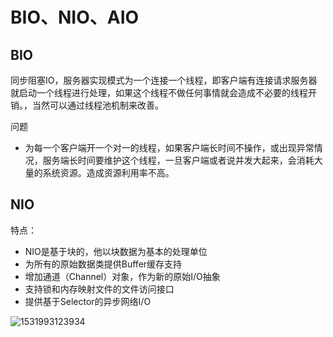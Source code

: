 # BIO、NIO、AIO

## BIO

同步阻塞IO，服务器实现模式为一个连接一个线程，即客户端有连接请求服务器就启动一个线程进行处理，如果这个线程不做任何事情就会造成不必要的线程开销。，当然可以通过线程池机制来改善。

问题

- 为每一个客户端开一个对一的线程，如果客户端长时间不操作，或出现异常情况，服务端长时间要维护这个线程，一旦客户端或者说并发大起来，会消耗大量的系统资源。造成资源利用率不高。

## NIO

特点：

- NIO是基于块的，他以块数据为基本的处理单位
- 为所有的原始数据类提供Buffer缓存支持
- 增加通道（Channel）对象，作为新的原始I/O抽象
- 支持锁和内存映射文件的文件访问接口
- 提供基于Selector的异步网络I/O

![1531993123934](E:\mydairy\java基础\NIO.png)